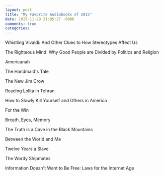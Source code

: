 ```yaml
---
layout: post
title: "My Favorite Audiobooks of 2015"
date: 2015-11-29 21:05:27 -0800
comments: true
categories: 
---
```


Whistling Vivaldi: And Other Clues to How Stereotypes Affect Us

The Righteous Mind: Why Good People are Divided by Politics and Religion

Americanah

The Handmaid's Tale

The New Jim Crow

Reading Lolita in Tehran

How to Slowly Kill Yourself and Others in America

For the Win

Breath, Eyes, Memory

The Truth is a Cave in the Black Mountains



Between the World and Me

Twelve Years a Slave

The Wordy Shipmates

Information Doesn't Want to Be Free: Laws for the Internet Age
